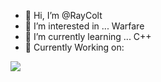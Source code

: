 - 👋 Hi, I’m @RayColt
- 👀 I’m interested in ... Warfare
- 🌱 I’m currently learning ... C++
- 💞️ Currently Working on:<br>
 <img src=https://github.com/RayColt/Morse-Code-Sharp/blob/master/spectrogram2.jpg />

<!---
RayColt/RayColt is a ✨ special ✨ repository because its `README.md` (this file) appears on your GitHub profile.
You can click the Preview link to take a look at your changes.
--->
